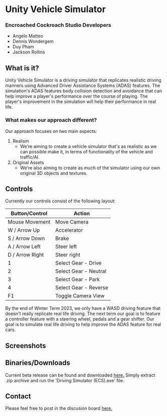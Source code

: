 # Unity Vehicle Simulator
### Encroached Cockroach Studio Developers
* Angelo Matteo
* Dennis Wondergem
* Duy Pham
* Jackson Rollins


## What is it?
Unity Vehicle Simulator is a driving simulator that replicates realistic driving manners using Advanced Driver Assistance Systems (ADAS) features. The simulation's ADAS features body collision detection and avoidance that can help improve a player's performance over the course of playing. The player's improvement in the simulation will help their performance in real life.

### What makes our approach different?
Our approach focuses on two main aspects:
1. Realism
    * We're aiming to create a vehicle simulator that's as realistic as we can possible make it, in terms of functionality of the vehicle and traffic/AI. 
2. Original Assets
    * We're also aiming to create as much of the simulator using our own original 3D objects and textures. 
## Controls
Currently our controls consist of the following layout:

| Button/Control  | Action |
| ------------- | ------------- |
| Mouse Movement  | Move Camera  |
| W / Arrow Up  | Accelerator  |
| S / Arrow Down  | Brake  |
| A / Arrow Left  | Steer left  |
| D / Arrow Right  | Steer right  |
| 1  | Select Gear - Drive  |
| 2  | Select Gear - Neutral  |
| 3  | Select Gear - Park |
| 4  | Select Gear - Reverse  |
| F1  | Toggle Camera View  |

By the end of Winter Term 2023, we only have a WASD driving feature that doesn't really replicate real life driving.
The next term our goal is to feature a controller feature with a steering wheel, pedals and a gear shifter. Our goal is to simulate real life driving to help improve the ADAS feature for real cars.


## Screenshots

## Binaries/Downloads
Current beta release can be found and downloaded [here.](https://github.com/wondergemd/GameComp/releases/)
Simply extract .zip archive and run the 'Driving Simulator (ECS).exe' file.


## Contact
Please feel free to post in the discusion board [here.](https://github.com/wondergemd/GameComp/discussions)






